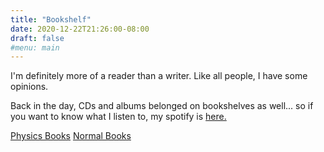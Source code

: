 ```yaml
---
title: "Bookshelf"
date: 2020-12-22T21:26:00-08:00
draft: false
#menu: main
---
```

I'm definitely more of a reader than a writer.  Like all people, I have some opinions.  

Back in the day, CDs and albums belonged on bookshelves as well... so if you want to know what I listen to, my spotify is [here.](https://open.spotify.com/user/kohyamakawa?si=bcdsjHoWQgOAW2cCaCKXfA)

 [Physics Books](/bookshelf/physics/)
 [Normal Books](/bookshelf/normal/)


